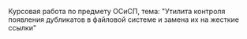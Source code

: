 Курсовая работа по предмету ОСиСП, тема: "Утилита контроля появления дубликатов в файловой системе и замена их на жесткие ссылки"
